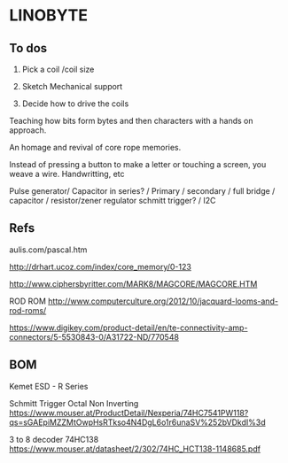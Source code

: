 # LINOBYTE


## To dos

1. Pick a coil /coil size
2. Sketch Mechanical support


3. Decide how to drive the coils



Teaching how bits form bytes and then characters with a hands on approach.

An homage and revival of core rope memories.

Instead of pressing a button to make a letter or touching a screen, you weave a wire. Handwritting, etc



Pulse generator/ Capacitor in series? / Primary / secondary / full bridge / capacitor / resistor/zener regulator schmitt trigger? / I2C 



## Refs

aulis.com/pascal.htm



http://drhart.ucoz.com/index/core_memory/0-123

http://www.ciphersbyritter.com/MARK8/MAGCORE/MAGCORE.HTM


ROD ROM
http://www.computerculture.org/2012/10/jacquard-looms-and-rod-roms/

https://www.digikey.com/product-detail/en/te-connectivity-amp-connectors/5-5530843-0/A31722-ND/770548




## BOM

Kemet ESD - R Series

Schmitt Trigger Octal Non Inverting
https://www.mouser.at/ProductDetail/Nexperia/74HC7541PW118?qs=sGAEpiMZZMtOwpHsRTkso4N4DgL6o1r6unaSV%252bVDkdI%3d

3 to 8 decoder
74HC138
https://www.mouser.at/datasheet/2/302/74HC_HCT138-1148685.pdf